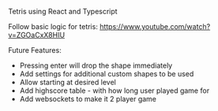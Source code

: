 Tetris using React and Typescript

Follow basic logic for tetris: https://www.youtube.com/watch?v=ZGOaCxX8HIU

Future Features:
- Pressing enter will drop the shape immediately
- Add settings for additional custom shapes to be used
- Allow starting at desired level
- Add highscore table - with how long user played game for
- Add websockets to make it 2 player game